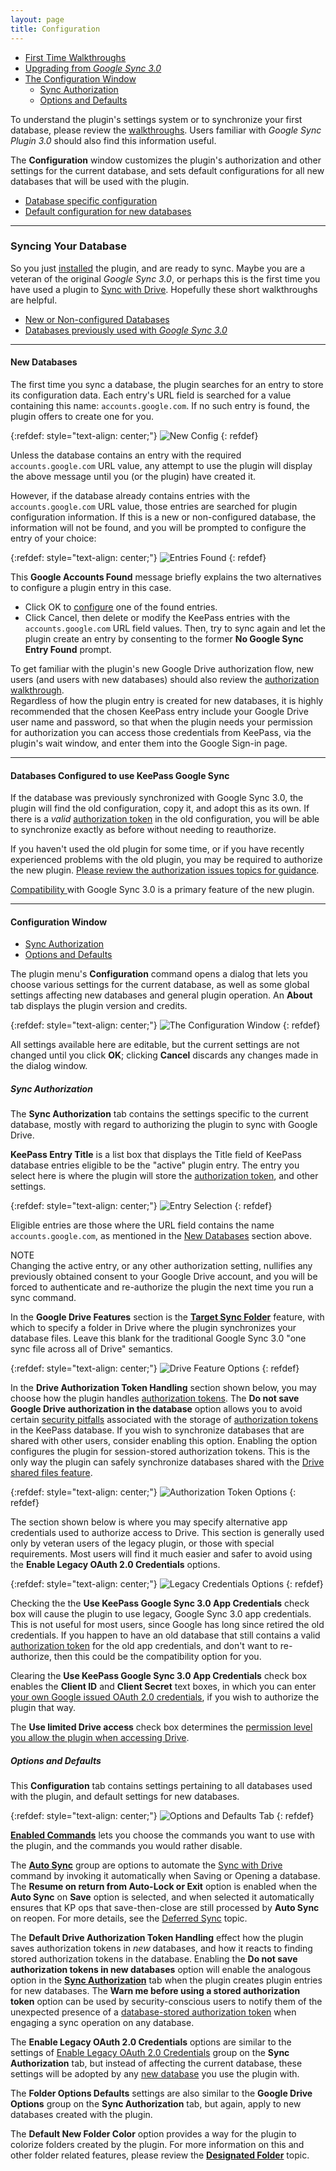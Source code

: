 ```yaml
---
layout: page
title: Configuration
---
```


* [First Time Walkthroughs](#syncing-your-database)
* [Upgrading from *Google Sync 3.0*](#databases-configured-to-use-keepass-google-sync)
* [The Configuration Window](#configuration-window)
    * [Sync Authorization](#sync-authorization)
    * [Options and Defaults](#options-and-defaults)

To understand the plugin's settings system or to synchronize your first
database, please review the [walkthroughs](#syncing-your-database).
Users familiar with *Google Sync Plugin 3.0* should also find
this information useful.

The **Configuration** window customizes the plugin's
authorization and other settings for the current database, and sets
default configurations for all new databases that will be used with the
plugin. 

* [Database specific configuration](#sync-authorization)
* [Default configuration for new databases](#options-and-defaults)

---

### Syncing Your Database
So you just [installed](../install/normal) the plugin, and are ready to sync.
Maybe you are a veteran of the original *Google Sync 3.0*, or perhaps
this is the first time you have used a plugin to [Sync with Drive](../usage/sync).
Hopefully these short walkthroughs are helpful.

* [New or Non-configured Databases](#new-databases)
* [Databases previously used with *Google Sync 3.0*](#databases-configured-to-use-keepass-google-sync)

---

#### New Databases
The first time you sync a database, the plugin searches for an entry to
store its configuration data.  Each entry's URL field is searched
for a value containing this name: ``accounts.google.com``. If no such entry
is found, the plugin offers to create one for you.  

{:refdef: style="text-align: center;"}
![New Config](../assets/img/new-config.png)
{: refdef}

<div class="alert alert-warning text-dark" role="alert">
Unless the database contains an entry with the required
<code>accounts.google.com</code> URL value, any attempt to use the
plugin will display the above message until you (or
the plugin) have created it.
</div>

However, if the database already contains entries with the
``accounts.google.com`` URL value, those entries are searched for plugin
configuration information.  If this is a new or non-configured database, 
the information will not be found, and you will be prompted to configure
the entry of your choice:  

{:refdef: style="text-align: center;"}
![Entries Found](../assets/img/fix-config.png)
{: refdef}

This **Google Accounts Found** message briefly explains the two
alternatives to configure a plugin entry in this case.
* Click OK to [configure](#configuration-window) one of the found entries. 
* Click Cancel, then delete or modify the KeePass entries with the
``accounts.google.com`` URL field values. Then, try to sync again
and let the plugin create an entry by consenting to the former
**No Google Sync Entry Found** prompt.

<div class="alert alert-secondary" role="alert">
To get familiar with the plugin's new Google Drive authorization flow,
new users (and users with new databases) should also review the 
<a href="../usage/authorize#authorization-walkthrough">authorization walkthrough</a>.
</div>

<div class="alert alert-secondary" role="alert">
Regardless of how the plugin entry is created for new databases, it is 
highly recommended that the chosen KeePass entry include your Google Drive
user name and password, so that when the plugin needs your permission for
authorization you can access those credentials from KeePass, via the plugin's
wait window, and enter them into the Google Sign-in page.
</div>

---

#### Databases Configured to use KeePass Google Sync
If the database was previously synchronized with Google Sync 3.0,
the plugin will find the old configuration, copy it, and adopt this as its own.
If there is a *valid* [authorization token](../usage/authorize#authorization-tokens)
in the old configuration, you will be able to synchronize exactly as before
without needing to reauthorize.

If you haven't used the old plugin for some time, or if you have recently
experienced problems with the old plugin, you may be required to
authorize the new plugin.  [Please review the authorization issues topics
for guidance](../usage/authorize#authorization-issues).

<div class="alert alert-secondary" role="alert">
    <a href="../install/require#compatibility-with-google-sync-plugin">
        Compatibility
    </a>
    with Google Sync 3.0 is a primary feature of 
    the new plugin.
</div>

---

#### Configuration Window
* [Sync Authorization](#sync-authorization)
* [Options and Defaults](#options-and-defaults)

The plugin menu's **Configuration** command opens a dialog that lets you
choose various settings for the current database, as well as some global
settings affecting new databases and general plugin operation.  An **About**
tab displays the plugin version and credits.  

{:refdef: style="text-align: center;"}
![The Configuration Window](../assets/img/config-window.png)
{: refdef}

All settings available here are editable, but the current settings are not
changed until you click **OK**; clicking **Cancel** discards any changes
made in the dialog window.

##### Sync Authorization
The **Sync Authorization** tab contains the settings specific to the current
database, mostly with regard to authorizing the plugin to sync with
Google Drive.

**KeePass Entry Title** is a list box that displays the Title field of
KeePass database entries eligible to be the "active" plugin entry.  The
entry you select here is where the plugin will store the [authorization
token](../usage/authorize#authorization-tokens), and other settings.

{:refdef: style="text-align: center;"}
![Entry Selection](../assets/img/entry-title.png)
{: refdef}

Eligible entries are those where the URL field contains the name
``accounts.google.com``, as mentioned in the [New Databases](#new-databases)
section above.

<div class="alert alert-warning text-dark" role="alert">
    <div>NOTE</div>
    Changing the active entry, or any other authorization setting,
    nullifies any previously obtained consent to your Google Drive account,
    and you will be forced to authenticate and re-authorize the
    plugin the next time you run a sync command.
</div>

In the **Google Drive Features** section is the
[**Target Sync Folder**](../usage/target-folder)
feature, with which to specify a folder in Drive where the plugin
synchronizes your database files.  Leave this blank for the traditional
Google Sync 3.0 "one sync file across all of Drive" semantics.

{:refdef: style="text-align: center;"}
![Drive Feature Options](../assets/img/gdrive-opts.png)
{: refdef}

In the **Drive Authorization Token Handling** section shown below, you
may choose how the plugin handles
[authorization tokens](/usage/authorize#authorization-tokens).
The **Do not save Google Drive authorization in the database** option
allows you to avoid certain [security pitfalls](/notices/sharedsec)
associated with the storage of
[authorization tokens](/usage/authorize#authorization-tokens)
in the KeePass database.  If you wish to synchronize databases that are
shared with other users, consider enabling this option. Enabling
the option configures the plugin for session-stored authorization
tokens. This is the only way the plugin can safely synchronize databases shared with
the [Drive shared files feature](https://support.google.com/drive/answer/2494822?co=GENIE.Platform%3DDesktop&hl=en).

{:refdef: style="text-align: center;"}
![Authorization Token Options](../assets/img/auth-token-opts.png)
{: refdef}

The section shown below is where you may specify alternative app credentials
used to authorize access to Drive.  This section is generally
used only by veteran users of the legacy plugin, or those with special 
requirements.  Most users will find it much easier and safer to avoid using
the **Enable Legacy OAuth 2.0 Credentials** options.

{:refdef: style="text-align: center;"}
![Legacy Credentials Options](../assets/img/gdrive-auth.png)
{: refdef}

Checking the the **Use KeePass Google Sync 3.0 App Credentials** check box will
cause the plugin to use legacy, Google Sync 3.0 app credentials.  This is not
useful for most users, since Google has long since retired the old credentials.
If you happen to have an old database that still contains a valid
[authorization token](/usage/authorize#authorization-tokens)
for the old app credentials, and don't want to re-authorize,
then this could be the compatibility option for you.

Clearing the **Use KeePass Google Sync 3.0 App Credentials** check box
enables the **Client ID** and **Client Secret** text boxes, in which you
can enter
[your own Google issued OAuth 2.0 credentials](../usage/oauth),
if you wish to authorize the plugin that way.

The **Use limited Drive access** check box determines the
[permission level you allow the plugin when accessing Drive](../usage/x-40#limited-drive-access).

##### Options and Defaults
This **Configuration** tab contains settings pertaining to all databases
used with the plugin, and default settings for new databases.

{:refdef: style="text-align: center;"}
![Options and Defaults Tab](../assets/img/opts-and-defaults.png)
{: refdef}

[**Enabled Commands**](../usage/enabled-cmds) lets you choose the commands
you want to use with the plugin, and the commands you would rather disable.

The [**Auto Sync**](../usage/autosync) group are options to automate the [Sync with Drive](../usage/sync) command by invoking it automatically when Saving or Opening a database.  The **Resume on return from Auto-Lock or Exit** option is enabled when the **Auto Sync** on **Save** option is selected, and when selected it automatically ensures that KP ops that save-then-close are still processed by **Auto Sync** on reopen.  For more details, see the [Deferred Sync](/usage/autosync#deferred-auto-sync) topic.

The **Default Drive Authorization Token Handling** effect how the plugin
saves authorization tokens in *new* databases, and how it reacts to finding
stored authorization tokens in the database.  Enabling the 
**Do not save authorization tokens in new databases** option will enable
the analogous option in the
[**Sync Authorization**](#sync-authorization)
tab when the plugin creates plugin entries for new databases.  The
**Warn me before using a stored authorization token** option can be used by 
security-conscious users to notify them of the unexpected presence of a
[database-stored authorization token](/usage/authorize#database-stored-tokens)
when engaging a sync operation on any database.

The **Enable Legacy OAuth 2.0 Credentials** options are similar to the settings
of [Enable Legacy OAuth 2.0 Credentials](#sync-authorization) group on the 
**Sync Authorization** tab, but instead of affecting the current database,
these settings will be adopted by any [new database](#new-databases) you
use the plugin with.

The **Folder Options Defaults** settings are also similar to the **Google
Drive Options** group on the **Sync Authorization** tab, but again, 
apply to new databases created with the plugin.   

The **Default New Folder Color** option provides a way for the plugin to
colorize folders created by the plugin. For more information on this and
other folder related features, please review the
[**Designated Folder**](../usage/x-40#designated-folder-and-folder-colors)
topic.

